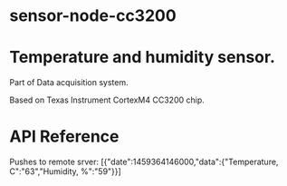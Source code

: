 # sensor-node-cc3200
 
# Temperature and humidity sensor.

Part of Data acquisition system.

Based on Texas Instrument CortexM4 CC3200 chip.

#  API Reference
Pushes to remote srver:
    [{"date":1459364146000,"data":{"Temperature, C":"63","Humidity, %":"59"}}]
